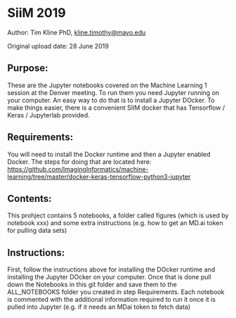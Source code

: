 # SiiM 2019

Author: Tim Kline PhD, kline.timothy@mayo.edu

Original upload date: 28 June 2019

Purpose:
--
These are the Jupyter notebooks covered on the Machine Learning 1 session at the Denver meeting. To run them you need Jupyter running on your computer. An easy way to do that is to install a Jupyter DOcker. To make things easier, there is a convenient SIIM docker that has Tensorflow / Keras / Jupyterlab provided.

Requirements:
--
You will need to install the Docker runtime and then a Jupyter enabled Docker. The steps for doing that are located here: https://github.com/ImagingInformatics/machine-learning/tree/master/docker-keras-tensorflow-python3-jupyter

Contents:
--
This prohject contains 5 notebooks, a folder called figures (which is used by notebook xxx) and some extra instructions (e.g. how to get an MD.ai token for pulling data sets)

Instructions:
--
First, follow the instructions above for installing the DOcker runtime and installing the Jupyter DOcker on your computer. Once that is done pull down the Notebooks in this git folder and save them to the ALL_NOTEBOOKS folder you created in step Requirements. 
Each notebook is commented with the additional information required to run it once it is pulled into Jupyter  (e.g. if it needs an MDai token to fetch data)




